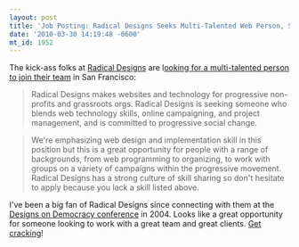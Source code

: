 ```yaml
---
layout: post
title: 'Job Posting: Radical Designs Seeks Multi-Talented Web Person, San Francisco'
date: '2010-03-30 14:19:48 -0600'
mt_id: 1952
---
```

The kick-ass folks at [Radical Designs](http://www.radicaldesigns.org/) are l[ooking for a multi-talented person to join their team](http://www.radicaldesigns.org/job-posting-radical-designs-seek-a-special-someone) in San Francisco:

> Radical Designs makes websites and technology for progressive non-profits and grassroots orgs. Radical Designs is seeking someone who blends web technology skills, online campaigning, and project management, and is committed to progressive social change.

> We're emphasizing web design and implementation skill in this position but this is a great opportunity for people with a range of backgrounds, from web programming to organizing, to work with groups on a variety of campaigns within the progressive movement. Radical Designs has a strong culture of skill sharing so don't hesitate to apply because you lack a skill listed above.

I've been a big fan of Radical Designs since connecting with them at the [Designs on Democracy conference](http://www.indybay.org/newsitems/2004/03/30/16756331.php) in 2004. Looks like a great opportunity for someone looking to work with a great team and great clients. [Get cracking](http://www.radicaldesigns.org/job-posting-radical-designs-seek-a-special-someone)!
